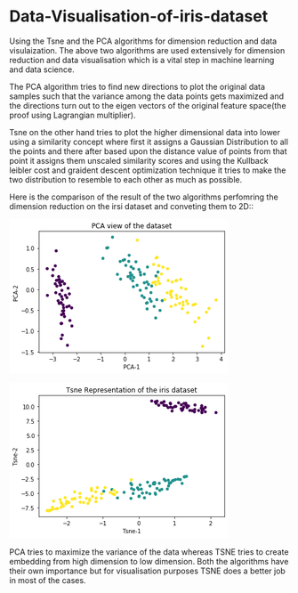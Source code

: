 # Data-Visualisation-of-iris-dataset
Using the Tsne and the PCA algorithms for dimension reduction and data visulaization.
The above two algorithms are used extensively for dimension reduction and data visualisation which is a vital step in machine learning and data science.

The PCA algorithm tries to find new directions to plot the original data samples such that the variance among the data points gets maximized  and the directions turn out to the eigen vectors of the original feature space(the proof using Lagrangian multiplier).

Tsne on the other hand tries to plot the higher dimensional data into lower using a similarity concept where first it assigns a 
Gaussian Distribution to all the points and there after based upon the distance value of points from that point it assigns them unscaled similarity scores and using the Kullback leibler cost and graident descent optimization technique it tries to make the two distribution to resemble to each other as much as possible.

Here is the comparison of the result of the two algorithms perfomring the dimension reduction on the irsi dataset and conveting them to 2D::

![image](data/pca.png)

![image2](data/tsne.png)

PCA tries to maximize the variance of the data whereas TSNE tries to create embedding from high dimension to low dimension. Both the algorithms have their own importance but for visualisation purposes TSNE does a better job in most of the cases.